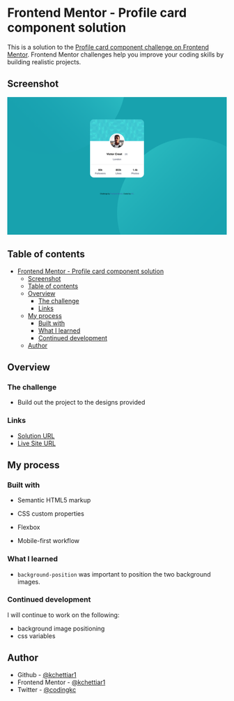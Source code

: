 # Frontend Mentor - Profile card component solution

This is a solution to the [Profile card component challenge on Frontend Mentor](https://www.frontendmentor.io/challenges/profile-card-component-cfArpWshJ). Frontend Mentor challenges help you improve your coding skills by building realistic projects.

## Screenshot

![solution screenshot](/images/screenshot.png)

## Table of contents

- [Frontend Mentor - Profile card component solution](#frontend-mentor---profile-card-component-solution)
  - [Screenshot](#screenshot)
  - [Table of contents](#table-of-contents)
  - [Overview](#overview)
    - [The challenge](#the-challenge)
    - [Links](#links)
  - [My process](#my-process)
    - [Built with](#built-with)
    - [What I learned](#what-i-learned)
    - [Continued development](#continued-development)
  - [Author](#author)

## Overview

### The challenge

- Build out the project to the designs provided

### Links

- [Solution URL](https://www.frontendmentor.io/solutions/profile-card-component-Bk5papgXq)
- [Live Site URL](https://kc-profilecard.netlify.app/)

## My process

### Built with

- Semantic HTML5 markup
- CSS custom properties
- Flexbox

- Mobile-first workflow

### What I learned

- `background-position` was important to position the two background images.

### Continued development

I will continue to work on the following:

- background image positioning
- css variables

## Author

- Github - [@kchettiar1](https://github.com/kchettiar1)
- Frontend Mentor - [@kchettiar1](https://www.frontendmentor.io/profile/kchettiar1)
- Twitter - [@codingkc](https://www.twitter.com/codingkc)

